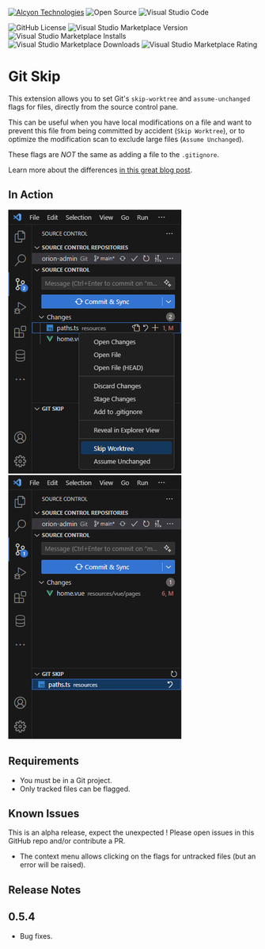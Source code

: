 <a href="https://alcyon.dev" target="_blank">![Alcyon Technologies](https://img.shields.io/badge/Alcyon-Technologies-grey?style=plastic&labelColor=orange)</a>
![Open Source](https://img.shields.io/badge/Open-Source-grey?style=plastic&labelColor=limegreen)
![Visual Studio Code](https://img.shields.io/badge/VSCode-Extension-grey?style=plastic&labelColor=0078D4)

![GitHub License](https://img.shields.io/github/license/alcyon-dev/vscode-ext-git-skip?style=plastic&label=License)
![Visual Studio Marketplace Version](https://img.shields.io/visual-studio-marketplace/v/alcyon-dev.git-skip?style=plastic&label=Version)
![Visual Studio Marketplace Installs](https://img.shields.io/visual-studio-marketplace/i/alcyon-dev.git-skip?style=plastic&label=Installs)
![Visual Studio Marketplace Downloads](https://img.shields.io/visual-studio-marketplace/d/alcyon-dev.git-skip?style=plastic&label=Downloads)
![Visual Studio Marketplace Rating](https://img.shields.io/visual-studio-marketplace/r/alcyon-dev.git-skip?style=plastic&label=Rating)

# Git Skip

This extension allows you to set Git's `skip-worktree` and `assume-unchanged` flags for files, directly from the source control pane.

This can be useful when you have local modifications on a file and want to prevent this file from being committed by accident (`Skip Worktree`), or to optimize the modification scan to exclude large files (`Assume Unchanged`).

These flags are *NOT* the same as adding a file to the `.gitignore`.

Learn more about the differences [in this great blog post](https://automationpanda.com/2018/09/19/ignoring-files-with-git/).


## In Action

![Setting the skip-worktree flag on a file](images/before.png) &nbsp; ![Viewing skipped files, and removing the flag](images/after.png)

## Requirements

- You must be in a Git project.
- Only tracked files can be flagged.

## Known Issues

This is an alpha release, expect the unexpected ! Please open issues in this GitHub repo and/or contribute a PR.

- The context menu allows clicking on the flags for untracked files (but an error will be raised).

## Release Notes

## 0.5.4

- Bug fixes.